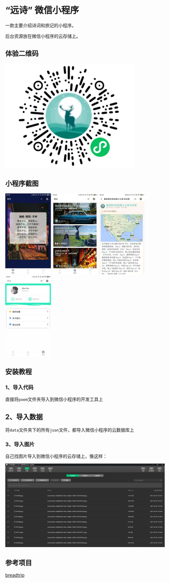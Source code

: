 # “远诗” 微信小程序

一款主要介绍诗词和旅记的小程序。

后台资源放在微信小程序的云存储上。

## 体验二维码

![2](./imgs/2.png)



## 小程序截图

<img src="./imgs/1.jpg" alt="1" style="zoom: 25%;" />

<img src="./imgs/2.jpg" alt="2" style="zoom:25%;" />



<img src="./imgs/4.jpg" alt="4" style="zoom:25%;" />

<img src="./imgs/3.jpg" alt="3" style="zoom:25%;" />







## 安装教程

### 1、导入代码

直接将`poem`文件夹导入到微信小程序的开发工具上



## 2、导入数据

将`data`文件夹下的所有`json`文件，都导入微信小程序的云数据库上



### 3、导入图片

自己找图片导入到微信小程序的云存储上，像这样：

![1](./imgs/1.png)



## 参考项目

[breadtrip](https://github.com/romoo/weapp-demo-breadtrip)

